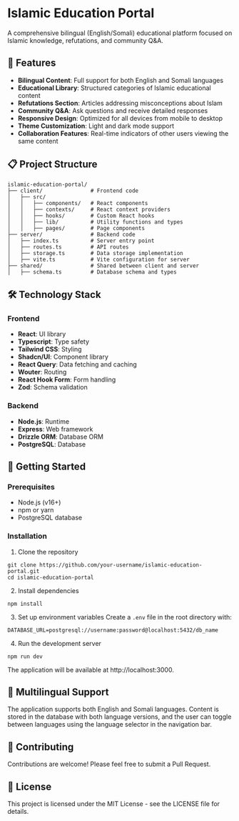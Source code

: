 # Islamic Education Portal

A comprehensive bilingual (English/Somali) educational platform focused on Islamic knowledge, refutations, and community Q&A.

## 🌟 Features

- **Bilingual Content**: Full support for both English and Somali languages
- **Educational Library**: Structured categories of Islamic educational content
- **Refutations Section**: Articles addressing misconceptions about Islam
- **Community Q&A**: Ask questions and receive detailed responses
- **Responsive Design**: Optimized for all devices from mobile to desktop
- **Theme Customization**: Light and dark mode support
- **Collaboration Features**: Real-time indicators of other users viewing the same content

## 📋 Project Structure

```
islamic-education-portal/
├── client/               # Frontend code
│   ├── src/
│   │   ├── components/   # React components
│   │   ├── contexts/     # React context providers
│   │   ├── hooks/        # Custom React hooks
│   │   ├── lib/          # Utility functions and types
│   │   ├── pages/        # Page components
├── server/               # Backend code
│   ├── index.ts          # Server entry point
│   ├── routes.ts         # API routes
│   ├── storage.ts        # Data storage implementation
│   ├── vite.ts           # Vite configuration for server
├── shared/               # Shared between client and server
│   ├── schema.ts         # Database schema and types
```

## 🛠️ Technology Stack

### Frontend
- **React**: UI library
- **Typescript**: Type safety
- **Tailwind CSS**: Styling
- **Shadcn/UI**: Component library
- **React Query**: Data fetching and caching
- **Wouter**: Routing
- **React Hook Form**: Form handling
- **Zod**: Schema validation

### Backend
- **Node.js**: Runtime
- **Express**: Web framework
- **Drizzle ORM**: Database ORM
- **PostgreSQL**: Database

## 🚀 Getting Started

### Prerequisites
- Node.js (v16+)
- npm or yarn
- PostgreSQL database

### Installation

1. Clone the repository
```
git clone https://github.com/your-username/islamic-education-portal.git
cd islamic-education-portal
```

2. Install dependencies
```
npm install
```

3. Set up environment variables
Create a `.env` file in the root directory with:
```
DATABASE_URL=postgresql://username:password@localhost:5432/db_name
```

4. Run the development server
```
npm run dev
```

The application will be available at http://localhost:3000.

## 📝 Multilingual Support

The application supports both English and Somali languages. Content is stored in the database with both language versions, and the user can toggle between languages using the language selector in the navigation bar.

## 🤝 Contributing

Contributions are welcome! Please feel free to submit a Pull Request.

## 📄 License

This project is licensed under the MIT License - see the LICENSE file for details.